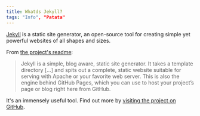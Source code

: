 ```yaml
---
title: Whatds Jekyll?
tags: "Info", "Patata"
---
```


<p class="lead"> <a href="http://jekyllrb.com">Jekyll</a> is a static site generator, an open-source tool for creating simple yet powerful websites of all shapes and sizes.</p>

From [the project's readme](https://github.com/jekyll/jekyll/blob/master/README.markdown):

> Jekyll is a simple, blog aware, static site generator. It takes a template directory [...] and spits out a complete, static website suitable for serving with Apache or your favorite web server. This is also the engine behind GitHub Pages, which you can use to host your project’s page or blog right here from GitHub.

It's an immensely useful tool. Find out more by [visiting the project on GitHub](https://github.com/jekyll/jekyll).
